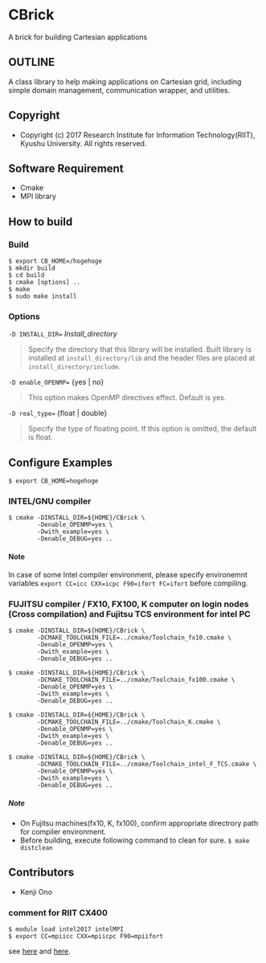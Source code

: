 
# CBrick

A brick for building Cartesian applications

## OUTLINE

A class library to help making applications on Cartesian grid, including simple domain management, communication wrapper, and utilities.


## Copyright
- Copyright (c) 2017 Research Institute for Information Technology(RIIT), Kyushu University. All rights reserved.


## Software Requirement

- Cmake
- MPI library


## How to build

### Build

~~~
$ export CB_HOME=/hogehoge
$ mkdir build
$ cd build
$ cmake [options] ..
$ make
$ sudo make install
~~~


### Options

`-D INSTALL_DIR=` *Install_directory*

>  Specify the directory that this library will be installed. Built library is
   installed at `install_directory/lib` and the header files are placed at
   `install_directory/include`.

`-D enable_OPENMP=` {yes | no}

>  This option makes OpenMP directives effect. Default is yes.

`-D real_type=` {float | double}

>  Specify the type of floating point. If this option is omitted, the default is float.



## Configure Examples

`$ export CB_HOME=hogehoge`

### INTEL/GNU compiler

~~~
$ cmake -DINSTALL_DIR=${HOME}/CBrick \
        -Denable_OPENMP=yes \
        -Dwith_example=yes \
        -Denable_DEBUG=yes ..
~~~

#### Note
In case of some Intel compiler environment, please specify environemnt variables
`export CC=icc CXX=icpc F90=ifort FC=ifort` before compiling.


### FUJITSU compiler / FX10, FX100, K computer on login nodes (Cross compilation) and Fujitsu TCS environment for intel PC

~~~
$ cmake -DINSTALL_DIR=${HOME}/CBrick \
        -DCMAKE_TOOLCHAIN_FILE=../cmake/Toolchain_fx10.cmake \
        -Denable_OPENMP=yes \
        -Dwith_example=yes \
        -Denable_DEBUG=yes ..

$ cmake -DINSTALL_DIR=${HOME}/CBrick \
        -DCMAKE_TOOLCHAIN_FILE=../cmake/Toolchain_fx100.cmake \
        -Denable_OPENMP=yes \
        -Dwith_example=yes \
        -Denable_DEBUG=yes ..

$ cmake -DINSTALL_DIR=${HOME}/CBrick \
        -DCMAKE_TOOLCHAIN_FILE=../cmake/Toolchain_K.cmake \
        -Denable_OPENMP=yes \
        -Dwith_example=yes \
        -Denable_DEBUG=yes ..

$ cmake -DINSTALL_DIR=${HOME}/CBrick \
        -DCMAKE_TOOLCHAIN_FILE=../cmake/Toolchain_intel_F_TCS.cmake \
        -Denable_OPENMP=yes \
        -Dwith_example=yes \
        -Denable_DEBUG=yes ..

~~~

##### Note
- On Fujitsu machines(fx10, K, fx100), confirm appropriate directrory path for compiler environment.
- Before building, execute following command to clean for sure. `$ make distclean`


## Contributors

- Kenji Ono


### comment for RIIT CX400

~~~
$ module load intel2017 intelMPI
$ export CC=mpiicc CXX=mpiicpc F90=mpiifort
~~~

see [here](https://www.cc.kyushu-u.ac.jp/scp/system/library/intel/intel_7_3.html) and [here](https://www.cc.kyushu-u.ac.jp/scp/system/library/intel/intel.html).
